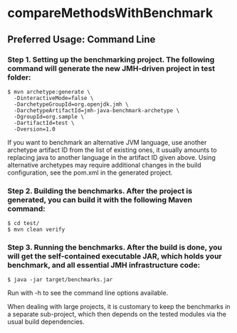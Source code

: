 # compareMethodsWithBenchmark

## Preferred Usage: Command Line
### Step 1. Setting up the benchmarking project. The following command will generate the new JMH-driven project in test folder:
```
$ mvn archetype:generate \
  -DinteractiveMode=false \
  -DarchetypeGroupId=org.openjdk.jmh \
  -DarchetypeArtifactId=jmh-java-benchmark-archetype \
  -DgroupId=org.sample \
  -DartifactId=test \
  -Dversion=1.0
 ```
If you want to benchmark an alternative JVM language, use another archetype artifact ID from the list of existing ones, it usually amounts to replacing java to another language in the artifact ID given above. Using alternative archetypes may require additional changes in the build configuration, see the pom.xml in the generated project.

### Step 2. Building the benchmarks. After the project is generated, you can build it with the following Maven command:

```
$ cd test/
$ mvn clean verify
```

### Step 3. Running the benchmarks. After the build is done, you will get the self-contained executable JAR, which holds your benchmark, and all essential JMH infrastructure code:
```
$ java -jar target/benchmarks.jar
```
Run with -h to see the command line options available.

When dealing with large projects, it is customary to keep the benchmarks in a separate sub-project, which then depends on the tested modules via the usual build dependencies.

